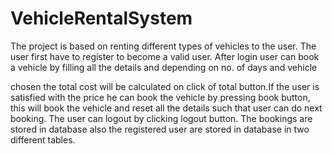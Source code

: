 # VehicleRentalSystem
The project is based on renting different types of
vehicles to the user.
The user first have to register to become a valid user.
After login user can book a vehicle by filling all the
details and depending on no. of days and vehicle

chosen the total cost will be calculated on click of total
button.If the user is satisfied with the price he can
book the vehicle by pressing book button, this will
book the vehicle and reset all the details such that
user can do next booking. The user can logout by
clicking logout button.
The bookings are stored in database also the
registered user are stored in database in two different
tables.
